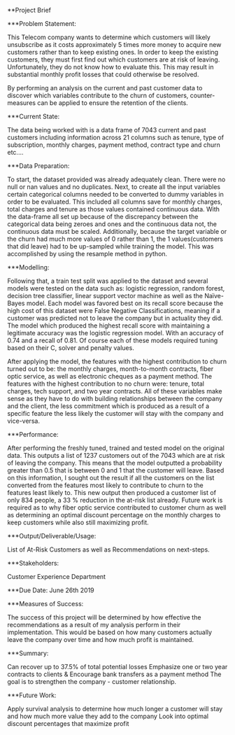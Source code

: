 **Project Brief

***Problem Statement: 

This Telecom company wants to determine which customers will likely unsubscribe as it costs approximately 5 times more money to acquire new customers rather than to keep existing ones. In order to keep the existing customers, they must first find out which customers are at risk of leaving. Unfortunately, they do not know how to evaluate this. This may result in substantial monthly profit losses that could otherwise be resolved.

By performing an analysis on the current and past customer data to discover which variables contribute to the churn of customers, counter-measures can be applied to ensure the retention of the clients.

***Current State:

The data being worked with is a data frame of 7043 current and past customers including information across 21 columns such as tenure, type of subscription, monthly charges, payment method, contract type and churn etc....

***Data Preparation:

To start, the dataset provided was already adequately clean. There were no null or  nan values and no duplicates. Next, to create all the input variables certain categorical columns needed to be converted to dummy variables in order to be evaluated. This included all columns save for monthly charges, total charges and tenure as those values contained continuous data. With the data-frame all set up because of the discrepancy between the categorical data being zeroes and ones and the continuous data not, the continuous data must be scaled. Additionally, because the target variable or the churn had much more values of 0 rather than 1, the 1 values(customers that did leave) had to be up-sampled while training the model. This was accomplished by using the resample method in python. 

***Modelling:

Following that, a train test split was applied to the dataset and several models were tested on the data such as: logistic regression, random forest, decision tree classifier, linear support vector machine as well as the Naïve-Bayes model. Each model was favored best on its recall score because the high cost of this dataset were False Negative Classifications, meaning if a customer was predicted not to leave the company but in actuality they did. The model which produced the highest recall score with maintaining a legitimate accuracy was the logistic regression model. With an accuracy of 0.74 and a recall of 0.81. Of course each of these models required tuning based on their C, solver and penalty values.

After applying the model, the features with the highest contribution to churn turned out to be: the monthly charges, month-to-month contracts, fiber optic service, as well as electronic cheques as a payment method. The features with the highest contribution to no churn were: tenure, total charges, tech support, and two year contracts. All of these variables make sense as they have to do with building relationships between the company and the client, the less commitment which is produced as a result of a specific feature the less likely the customer will stay with the company and vice-versa.

***Performance:

After performing the freshly tuned, trained and tested model on the original data. This outputs a list of 1237 customers out of the 7043 which are at risk of leaving the company. This means that the model outputted a probability greater than 0.5 that is between 0 and 1 that the customer will leave. Based on this information, I sought out the result if all the customers on the list converted from the features most likely to contribute to churn to the features least likely to. This new output then produced a customer list of only 834 people, a 33 % reduction in the at-risk list already. Future work is required as to why fiber optic service contributed to customer churn as well as determining an optimal discount percentage on the monthly charges to keep customers while also still maximizing profit.

***Output/Deliverable/Usage: 

List of At-Risk Customers as well as Recommendations on next-steps.

***Stakeholders:

Customer Experience Department

***Due Date: June 26th 2019

***Measures of Success:

The success of this project will be determined by how effective the recommendations as a result of my analysis perform in their implementation. This would be based on how many customers actually leave the company over time and how much profit is maintained. 

***Summary:

Can recover up to 37.5% of total potential losses
Emphasize one or two year contracts to clients & Encourage bank transfers as a payment method
The goal is to strengthen the company - customer relationship.

***Future Work:

Apply survival analysis to determine how much longer a customer will stay and how much more value they add to the company
Look into optimal discount percentages that maximize profit



